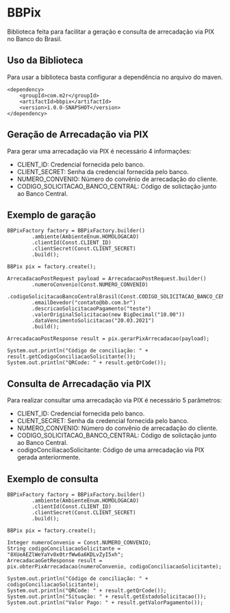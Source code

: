 # BBPix

Biblioteca feita para facilitar a geração e consulta de arrecadação via PIX no Banco do Brasil.

## Uso da Biblioteca

Para usar a biblioteca basta configurar a dependência no arquivo do maven.

```
<dependency>
    <groupId>com.m2r</groupId>
    <artifactId>bbpix</artifactId>
    <version>1.0.0-SNAPSHOT</version>
</dependency>
```

## Geração de Arrecadação via PIX

Para gerar uma arrecadação via PIX é necessário 4 informações:

* CLIENT_ID: Credencial fornecida pelo banco.
* CLIENT_SECRET: Senha da credencial fornecida pelo banco.
* NUMERO_CONVENIO: Número do convênio de arrecadação do cliente.
* CODIGO_SOLICITACAO_BANCO_CENTRAL: Código de solictação junto ao Banco Central.

## Exemplo de garação

```
BBPixFactory factory = BBPixFactory.builder()
        .ambiente(AmbienteEnum.HOMOLOGACAO)
        .clientId(Const.CLIENT_ID)
        .clientSecret(Const.CLIENT_SECRET)
        .build();

BBPix pix = factory.create();

ArrecadacaoPostRequest payload = ArrecadacaoPostRequest.builder()
        .numeroConvenio(Const.NUMERO_CONVENIO)
        .codigoSolicitacaoBancoCentralBrasil(Const.CODIGO_SOLICITACAO_BANCO_CENTRAL)
        .emailDevedor("contato@bb.com.br")
        .descricaoSolicitacaoPagamento("teste")
        .valorOriginalSolicitacao(new BigDecimal("10.00"))
        .dataVencimentoSolicitacao("20.03.2021")
        .build();

ArrecadacaoPostResponse result = pix.gerarPixArrecadacao(payload);

System.out.println("Código de conciliação: " + result.getCodigoConciliacaoSolicitante());
System.out.println("QRCode: " + result.getQrCode());
```

## Consulta de Arrecadação via PIX

Para realizar consultar uma arrecadação via PIX é necessário 5 parâmetros:

* CLIENT_ID: Credencial fornecida pelo banco.
* CLIENT_SECRET: Senha da credencial fornecida pelo banco.
* NUMERO_CONVENIO: Número do convênio de arrecadação do cliente.
* CODIGO_SOLICITACAO_BANCO_CENTRAL: Código de solictação junto ao Banco Central.
* codigoConciliacaoSolicitante: Código de uma arrecadação via PIX gerada anteriormente.

## Exemplo de consulta

```
BBPixFactory factory = BBPixFactory.builder()
        .ambiente(AmbienteEnum.HOMOLOGACAO)
        .clientId(Const.CLIENT_ID)
        .clientSecret(Const.CLIENT_SECRET)
        .build();

BBPix pix = factory.create();

Integer numeroConvenio = Const.NUMERO_CONVENIO;
String codigoConciliacaoSolicitante = "8XUeAEZlWeYaYv0x0trfWw6a6KDLvZyI5xh";
ArrecadacaoGetResponse result = pix.obterPixArrecadacao(numeroConvenio, codigoConciliacaoSolicitante);

System.out.println("Código de conciliação: " + codigoConciliacaoSolicitante);
System.out.println("QRCode: " + result.getQrCode());
System.out.println("Situação: " + result.getEstadoSolicitacao());
System.out.println("Valor Pago: " + result.getValorPagamento());
```
